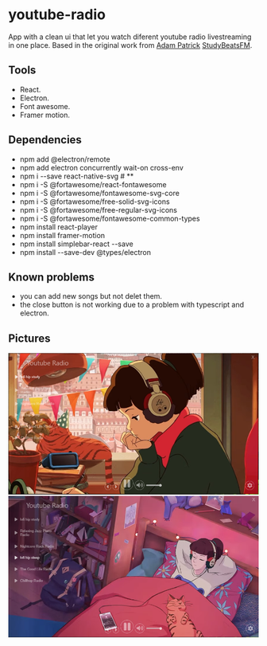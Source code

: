 # youtube-radio

App with a clean ui that let you watch diferent youtube radio livestreaming in one place.
Based in the original work from [Adam Patrick](https://github.com/adamPatrick12) [StudyBeatsFM](https://github.com/adamPatrick12/study-beats-fm).

## Tools
- React.
- Electron.
- Font awesome.
- Framer motion.

## Dependencies

- npm add @electron/remote
- npm add electron concurrently wait-on cross-env
- npm i --save react-native-svg # **
- npm i -S @fortawesome/react-fontawesome
- npm i -S @fortawesome/fontawesome-svg-core
- npm i -S @fortawesome/free-solid-svg-icons
- npm i -S @fortawesome/free-regular-svg-icons
- npm i -S @fortawesome/fontawesome-common-types
- npm install react-player
- npm install framer-motion
- npm install simplebar-react --save
- npm install --save-dev @types/electron

## Known problems

- you can add new songs but not delet them.
- the close button is not working due to a problem with typescript and electron.

## Pictures

![image1](Images/Readme/image-1.png)
![image2](Images/Readme/image-2.png)